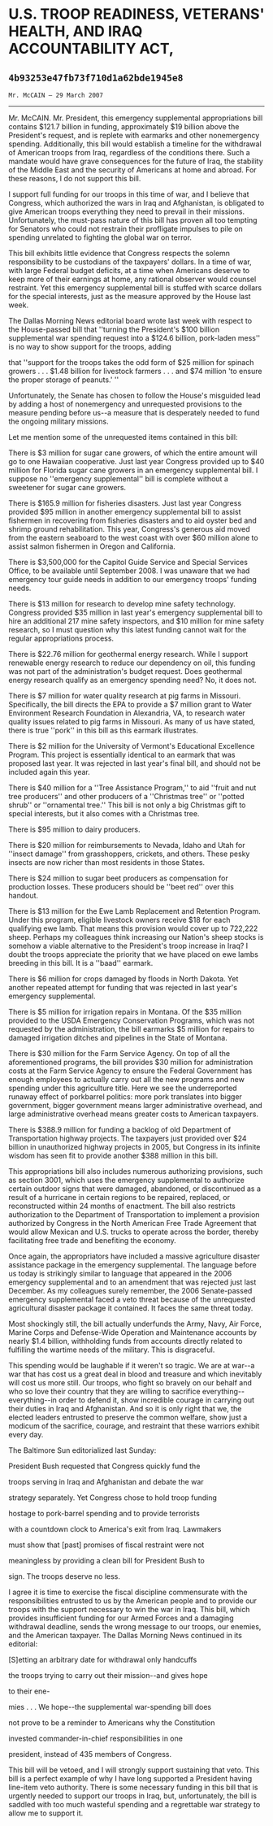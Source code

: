 # U.S. TROOP READINESS, VETERANS' HEALTH, AND IRAQ ACCOUNTABILITY ACT,
## `4b93253e47fb73f710d1a62bde1945e8`
`Mr. McCAIN — 29 March 2007`

---


Mr. McCAIN. Mr. President, this emergency supplemental appropriations 
bill contains $121.7 billion in funding, approximately $19 billion 
above the President's request, and is replete with earmarks and other 
nonemergency spending. Additionally, this bill would establish a 
timeline for the withdrawal of American troops from Iraq, regardless of 
the conditions there. Such a mandate would have grave consequences for 
the future of Iraq, the stability of the Middle East and the security 
of Americans at home and abroad. For these reasons, I do not support 
this bill.

I support full funding for our troops in this time of war, and I 
believe that Congress, which authorized the wars in Iraq and 
Afghanistan, is obligated to give American troops everything they need 
to prevail in their missions. Unfortunately, the must-pass nature of 
this bill has proven all too tempting for Senators who could not 
restrain their profligate impulses to pile on spending unrelated to 
fighting the global war on terror.

This bill exhibits little evidence that Congress respects the solemn 
responsibility to be custodians of the taxpayers' dollars. In a time of 
war, with large Federal budget deficits, at a time when Americans 
deserve to keep more of their earnings at home, any rational observer 
would counsel restraint. Yet this emergency supplemental bill is 
stuffed with scarce dollars for the special interests, just as the 
measure approved by the House last week.

The Dallas Morning News editorial board wrote last week with respect 
to the House-passed bill that ''turning the President's $100 billion 
supplemental war spending request into a $124.6 billion, pork-laden 
mess'' is no way to show support for the troops, adding


that ''support for the troops takes the odd form of $25 million for 
spinach growers . . . $1.48 billion for livestock farmers . . . and $74 
million 'to ensure the proper storage of peanuts.' ''

Unfortunately, the Senate has chosen to follow the House's misguided 
lead by adding a host of nonemergency and unrequested provisions to the 
measure pending before us--a measure that is desperately needed to fund 
the ongoing military missions.

Let me mention some of the unrequested items contained in this bill:

There is $3 million for sugar cane growers, of which the entire 
amount will go to one Hawaiian cooperative. Just last year Congress 
provided up to $40 million for Florida sugar cane growers in an 
emergency supplemental bill. I suppose no ''emergency supplemental'' 
bill is complete without a sweetener for sugar cane growers.

There is $165.9 million for fisheries disasters. Just last year 
Congress provided $95 million in another emergency supplemental bill to 
assist fishermen in recovering from fisheries disasters and to aid 
oyster bed and shrimp ground rehabilitation. This year, Congress's 
generous aid moved from the eastern seaboard to the west coast with 
over $60 million alone to assist salmon fishermen in Oregon and 
California.

There is $3,500,000 for the Capitol Guide Service and Special 
Services Office, to be available until September 2008. I was unaware 
that we had emergency tour guide needs in addition to our emergency 
troops' funding needs.

There is $13 million for research to develop mine safety technology. 
Congress provided $35 million in last year's emergency supplemental 
bill to hire an additional 217 mine safety inspectors, and $10 million 
for mine safety research, so I must question why this latest funding 
cannot wait for the regular appropriations process.

There is $22.76 million for geothermal energy research. While I 
support renewable energy research to reduce our dependency on oil, this 
funding was not part of the administration's budget request. Does 
geothermal energy research qualify as an emergency spending need? No, 
it does not.

There is $7 million for water quality research at pig farms in 
Missouri. Specifically, the bill directs the EPA to provide a $7 
million grant to Water Environment Research Foundation in Alexandria, 
VA, to research water quality issues related to pig farms in Missouri. 
As many of us have stated, there is true ''pork'' in this bill as this 
earmark illustrates.

There is $2 million for the University of Vermont's Educational 
Excellence Program. This project is essentially identical to an earmark 
that was proposed last year. It was rejected in last year's final bill, 
and should not be included again this year.

There is $40 million for a ''Tree Assistance Program,'' to aid 
''fruit and nut tree producers'' and other producers of a ''Christmas 
tree'' or ''potted shrub'' or ''ornamental tree.'' This bill is not 
only a big Christmas gift to special interests, but it also comes with 
a Christmas tree.

There is $95 million to dairy producers.

There is $20 million for reimbursements to Nevada, Idaho and Utah for 
''insect damage'' from grasshoppers, crickets, and others. These pesky 
insects are now richer than most residents in those States.

There is $24 million to sugar beet producers as compensation for 
production losses. These producers should be ''beet red'' over this 
handout.

There is $13 million for the Ewe Lamb Replacement and Retention 
Program. Under this program, eligible livestock owners receive $18 for 
each qualifying ewe lamb. That means this provision would cover up to 
722,222 sheep. Perhaps my colleagues think increasing our Nation's 
sheep stocks is somehow a viable alternative to the President's troop 
increase in Iraq? I doubt the troops appreciate the priority that we 
have placed on ewe lambs breeding in this bill. It is a ''baad'' 
earmark.


There is $6 million for crops damaged by floods in North Dakota. Yet 
another repeated attempt for funding that was rejected in last year's 
emergency supplemental.

There is $5 million for irrigation repairs in Montana. Of the $35 
million provided to the USDA Emergency Conservation Programs, which was 
not requested by the administration, the bill earmarks $5 million for 
repairs to damaged irrigation ditches and pipelines in the State of 
Montana.

There is $30 million for the Farm Service Agency. On top of all the 
aforementioned programs, the bill provides $30 million for 
administration costs at the Farm Service Agency to ensure the Federal 
Government has enough employees to actually carry out all the new 
programs and new spending under this agriculture title. Here we see the 
underreported runaway effect of porkbarrel politics: more pork 
translates into bigger government, bigger government means larger 
administrative overhead, and large administrative overhead means 
greater costs to American taxpayers.

There is $388.9 million for funding a backlog of old Department of 
Transportation highway projects. The taxpayers just provided over $24 
billion in unauthorized highway projects in 2005, but Congress in its 
infinite wisdom has seen fit to provide another $388 million in this 
bill.

This appropriations bill also includes numerous authorizing 
provisions, such as section 3001, which uses the emergency supplemental 
to authorize certain outdoor signs that were damaged, abandoned, or 
discontinued as a result of a hurricane in certain regions to be 
repaired, replaced, or reconstructed within 24 months of enactment. The 
bill also restricts authorization to the Department of Transportation 
to implement a provision authorized by Congress in the North American 
Free Trade Agreement that would allow Mexican and U.S. trucks to 
operate across the border, thereby facilitating free trade and 
benefiting the economy.

Once again, the appropriators have included a massive agriculture 
disaster assistance package in the emergency supplemental. The language 
before us today is strikingly similar to language that appeared in the 
2006 emergency supplemental and to an amendment that was rejected just 
last December. As my colleagues surely remember, the 2006 Senate-passed 
emergency supplemental faced a veto threat because of the unrequested 
agricultural disaster package it contained. It faces the same threat 
today.

Most shockingly still, the bill actually underfunds the Army, Navy, 
Air Force, Marine Corps and Defense-Wide Operation and Maintenance 
accounts by nearly $1.4 billion, withholding funds from accounts 
directly related to fulfilling the wartime needs of the military. This 
is disgraceful.

This spending would be laughable if it weren't so tragic. We are at 
war--a war that has cost us a great deal in blood and treasure and 
which inevitably will cost us more still. Our troops, who fight so 
bravely on our behalf and who so love their country that they are 
willing to sacrifice everything--everything--in order to defend it, 
show incredible courage in carrying out their duties in Iraq and 
Afghanistan. And so it is only right that we, the elected leaders 
entrusted to preserve the common welfare, show just a modicum of the 
sacrifice, courage, and restraint that these warriors exhibit every 
day.

The Baltimore Sun editorialized last Sunday:




 President Bush requested that Congress quickly fund the 


 troops serving in Iraq and Afghanistan and debate the war 


 strategy separately. Yet Congress chose to hold troop funding 


 hostage to pork-barrel spending and to provide terrorists 


 with a countdown clock to America's exit from Iraq. Lawmakers 


 must show that [past] promises of fiscal restraint were not 


 meaningless by providing a clean bill for President Bush to 


 sign. The troops deserve no less.


I agree it is time to exercise the fiscal discipline commensurate 
with the responsibilities entrusted to us by the American people and to 
provide our troops with the support necessary to win the war in Iraq. 
This bill, which provides insufficient funding for our Armed Forces and 
a damaging withdrawal deadline, sends the wrong message to our troops, 
our enemies, and the American taxpayer. The Dallas Morning News 
continued in its editorial:




 [S]etting an arbitrary date for withdrawal only handcuffs 


 the troops trying to carry out their mission--and gives hope 


 to their ene-




 mies . . . We hope--the supplemental war-spending bill does 


 not prove to be a reminder to Americans why the Constitution 


 invested commander-in-chief responsibilities in one 


 president, instead of 435 members of Congress.


This bill will be vetoed, and I will strongly support sustaining that 
veto. This bill is a perfect example of why I have long supported a 
President having line-item veto authority. There is some necessary 
funding in this bill that is urgently needed to support our troops in 
Iraq, but, unfortunately, the bill is saddled with too much wasteful 
spending and a regrettable war strategy to allow me to support it.